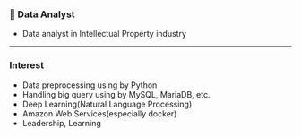 ### 💾 Data Analyst

- Data analyst in Intellectual Property industry

---

### Interest

- Data preprocessing using by Python
- Handling big query using by MySQL, MariaDB, etc.
- Deep Learning(Natural Language Processing) 
- Amazon Web Services(especially docker)
- Leadership, Learning

